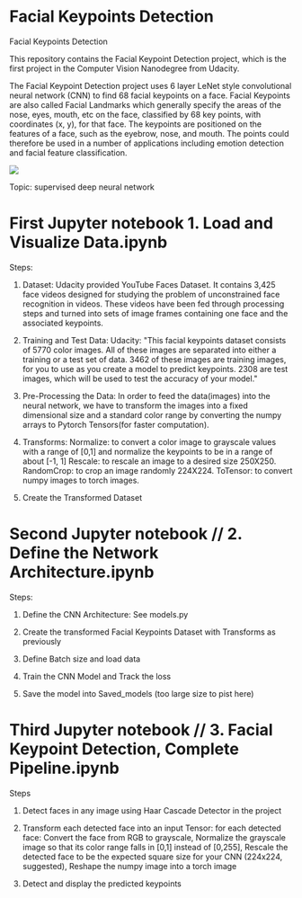 # Facial Keypoints Detection
Facial Keypoints Detection


This repository contains the Facial Keypoint Detection project, which is the first project in the Computer Vision Nanodegree from Udacity.

The Facial Keypoint Detection project uses 6 layer LeNet style convolutional neural network (CNN) to find 68 facial keypoints on a face. Facial Keypoints are also called Facial Landmarks which generally specify the areas of the nose, eyes, mouth, etc on the face, classified by 68 key points, with coordinates (x, y), for that face. The keypoints are positioned on the features of a face, such as the eyebrow, nose, and mouth. The points could therefore be used in a number of applications including emotion detection and facial feature classification.



![](C://Downloads/obama.png)

Topic: supervised deep neural network


# First Jupyter notebook 1. Load and Visualize Data.ipynb

Steps:
1) Dataset:
Udacity provided YouTube Faces Dataset. It contains 3,425 face videos designed for studying the problem of unconstrained face recognition in videos. These videos have been fed through processing steps and turned into sets of image frames containing one face and the associated keypoints.

2) Training and Test Data:
Udacity: "This facial keypoints dataset consists of 5770 color images. All of these images are separated into either a training or a test set of data. 3462 of these images are training images, for you to use as you create a model to predict keypoints.
2308 are test images, which will be used to test the accuracy of your model."


3) Pre-Processing the Data:
In order to feed the data(images) into the neural network, we have to transform the images into a fixed dimensional size and a standard color range by converting the numpy arrays to Pytorch Tensors(for faster computation).

4) Transforms:
Normalize: to convert a color image to grayscale values with a range of [0,1] and normalize the keypoints to be in a range of about [-1, 1]
Rescale: to rescale an image to a desired size 250X250.
RandomCrop: to crop an image randomly 224X224.
ToTensor: to convert numpy images to torch images.

5) Create the Transformed Dataset


# Second Jupyter notebook // 2. Define the Network Architecture.ipynb

Steps:

1) Define the CNN Architecture: See models.py

2) Create the transformed Facial Keypoints Dataset with Transforms as previously

3) Define Batch size and load data

4) Train the CNN Model and Track the loss

5) Save the model into Saved_models (too large size to pist here)


# Third Jupyter notebook // 3. Facial Keypoint Detection, Complete Pipeline.ipynb

Steps
1) Detect faces in any image using Haar Cascade Detector in the project

2) Transform each detected face into an input Tensor: for each detected face:
Convert the face from RGB to grayscale, Normalize the grayscale image so that its color range falls in [0,1] instead of [0,255], Rescale the detected face to be the expected square size for your CNN (224x224, suggested), Reshape the numpy image into a torch image

3) Detect and display the predicted keypoints



